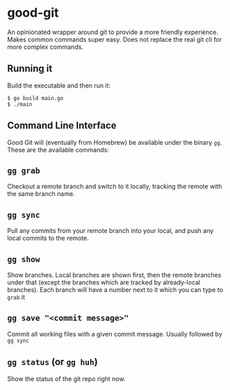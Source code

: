 # good-git
An opinionated wrapper around git to provide a more friendly experience. Makes common commands super easy. Does not replace the real git cli for more complex commands.


## Running it
Build the executable and then run it:
```
$ go build main.go
$ ./main
```

## Command Line Interface

Good Git will (eventually from Homebrew) be available under the binary `gg`. These are the available commands:

## `gg grab`

Checkout a remote branch and switch to it locally, tracking the remote with the same branch name.

## `gg sync`

Pull any commits from your remote branch into your local, and push any local commits to the remote.

## `gg show`

Show branches. Local branches are shown first, then the remote branches under that (except the branches which are tracked by already-local branches). Each branch will have a number next to it which you can type to `grab` it

## `gg save "<commit message>"`

Commit all working files with a given commit message. Usually followed by `gg sync`

## `gg status` (or `gg huh`)

Show the status of the git repo right now.
